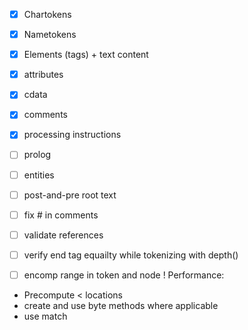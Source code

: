 - [x] Chartokens
- [x] Nametokens
- [x] Elements (tags) + text content
- [x] attributes
- [x] cdata
- [x] comments
- [x] processing instructions
- [ ] prolog
- [ ] entities
- [ ] post-and-pre root text


- [ ] fix # in comments
- [ ] validate references
- [ ] verify end tag equailty while tokenizing with depth()
- [ ] encomp range in token and node !
Performance:
- Precompute < locations
- create and use byte methods where applicable
- use match